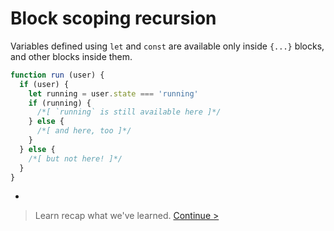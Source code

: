 # Block scoping recursion

Variables defined using `let` and `const` are available only inside `{...}` blocks, and other blocks inside them.

```js
function run (user) {
  if (user) {
    let running = user.state === 'running'
    if (running) {
      /*[ `running` is still available here ]*/
    } else {
      /*[ and here, too ]*/
    }
  } else {
    /*[ but not here! ]*/
  }
}
```

-

> Learn recap what we've learned. [Continue >](recap.md)
